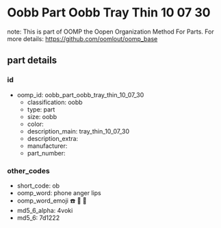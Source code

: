 # Oobb Part Oobb Tray Thin 10 07 30  

note: This is part of OOMP the Oopen Organization Method For Parts. For more details: https://github.com/oomlout/oomp_base

##  part details





### id
* oomp_id: oobb_part_oobb_tray_thin_10_07_30
  * classification: oobb
  * type: part
  * size: oobb
  * color: 
  * description_main: tray_thin_10_07_30
  * description_extra: 
  * manufacturer: 
  * part_number: 

### other_codes
* short_code: ob
* oomp_word: phone anger lips
* oomp_word_emoji :phone: :anger: :lips:
* md5_6_alpha: 4voki
* md5_6: 7d1222